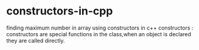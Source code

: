 # constructors-in-cpp
finding maximum number in array using constructors in c++
constructors : constructors are special functions in the class,when an object is declared they are called directly.

